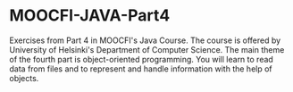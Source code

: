 ﻿# MOOCFI-JAVA-Part4

Exercises from Part 4 in MOOCFI's Java Course. The course is offered by University of Helsinki's Department of Computer Science.
The main theme of the fourth part is object-oriented programming. You will learn to read data from files and to represent and handle information with the help of objects.
